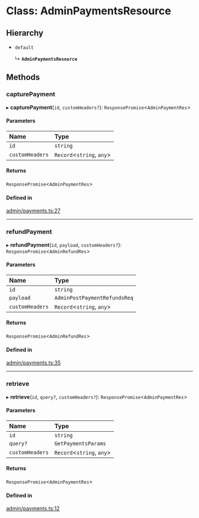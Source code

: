 # Class: AdminPaymentsResource

## Hierarchy

- `default`

  ↳ **`AdminPaymentsResource`**

## Methods

### capturePayment

▸ **capturePayment**(`id`, `customHeaders?`): `ResponsePromise`<`AdminPaymentRes`\>

#### Parameters

| Name | Type |
| :------ | :------ |
| `id` | `string` |
| `customHeaders` | `Record`<`string`, `any`\> |

#### Returns

`ResponsePromise`<`AdminPaymentRes`\>

#### Defined in

[admin/payments.ts:27](https://github.com/medusajs/medusa/blob/418ff2a33/packages/medusa-js/src/resources/admin/payments.ts#L27)

___

### refundPayment

▸ **refundPayment**(`id`, `payload`, `customHeaders?`): `ResponsePromise`<`AdminRefundRes`\>

#### Parameters

| Name | Type |
| :------ | :------ |
| `id` | `string` |
| `payload` | `AdminPostPaymentRefundsReq` |
| `customHeaders` | `Record`<`string`, `any`\> |

#### Returns

`ResponsePromise`<`AdminRefundRes`\>

#### Defined in

[admin/payments.ts:35](https://github.com/medusajs/medusa/blob/418ff2a33/packages/medusa-js/src/resources/admin/payments.ts#L35)

___

### retrieve

▸ **retrieve**(`id`, `query?`, `customHeaders?`): `ResponsePromise`<`AdminPaymentRes`\>

#### Parameters

| Name | Type |
| :------ | :------ |
| `id` | `string` |
| `query?` | `GetPaymentsParams` |
| `customHeaders` | `Record`<`string`, `any`\> |

#### Returns

`ResponsePromise`<`AdminPaymentRes`\>

#### Defined in

[admin/payments.ts:12](https://github.com/medusajs/medusa/blob/418ff2a33/packages/medusa-js/src/resources/admin/payments.ts#L12)
